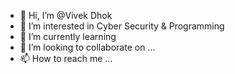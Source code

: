 - 👋 Hi, I’m @Vivek Dhok
- 👀 I’m interested in Cyber Security & Programming 
- 🌱 I’m currently learning 
- 💞️ I’m looking to collaborate on ...
- 📫 How to reach me ...

<!---
VivekBro143/VivekBro143 is a ✨ special ✨ repository because its `README.md` (this file) appears on your GitHub profile.
You can click the Preview link to take a look at your changes.
--->
